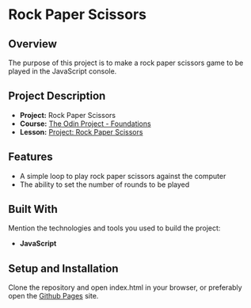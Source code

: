 # Rock Paper Scissors

## Overview

The purpose of this project is to make a rock paper scissors game to be played in the JavaScript console.

## Project Description

- **Project:** Rock Paper Scissors
- **Course:** [The Odin Project - Foundations](https://www.theodinproject.com/paths/foundations/courses/foundations)
- **Lesson:** [Project: Rock Paper Scissors](https://www.theodinproject.com/lessons/foundations-rock-paper-scissors)

## Features

- A simple loop to play rock paper scissors against the computer
- The ability to set the number of rounds to be played

## Built With

Mention the technologies and tools you used to build the project:

- **JavaScript**

## Setup and Installation

Clone the repository and open index.html in your browser, or preferably open the [Github Pages](#) site.